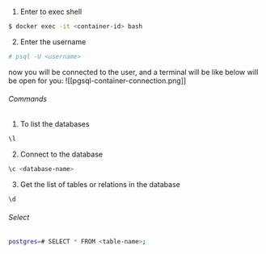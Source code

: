 1. Enter to exec shell

```sh
$ docker exec -it <container-id> bash
```

2.  Enter the username
```sh
# psql -U <username>
```

now you will be connected to the user, and a terminal will be like below will be open for you:
![[pgsql-container-connection.png]]

###### Commands

1. To list the databases
```sh
\l
```

2. Connect to the database
```sh
\c <database-name>
```

3. Get the list of tables or relations in the database
```sh
\d
```

###### Select
```sh
postgres=# SELECT * FROM <table-name>;
```



